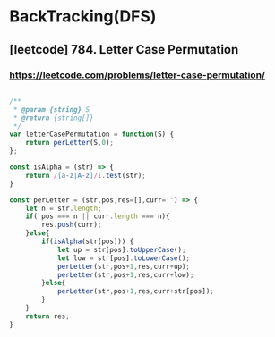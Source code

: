# BackTracking(DFS)

## [leetcode] 784. Letter Case Permutation

### https://leetcode.com/problems/letter-case-permutation/

```js

/**
 * @param {string} S
 * @return {string[]}
 */
var letterCasePermutation = function(S) {
    return perLetter(S,0);
};

const isAlpha = (str) => {
    return /[a-z|A-z]/i.test(str);
}

const perLetter = (str,pos,res=[],curr='') => {
    let n = str.length;
    if( pos === n || curr.length === n){
        res.push(curr);
    }else{
        if(isAlpha(str[pos])) {
            let up = str[pos].toUpperCase();
            let low = str[pos].toLowerCase();
            perLetter(str,pos+1,res,curr+up);
            perLetter(str,pos+1,res,curr+low);
        }else{
            perLetter(str,pos+1,res,curr+str[pos]);
        }
    }
    return res;
}
```